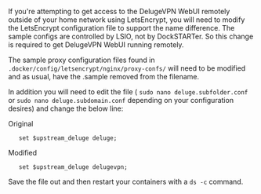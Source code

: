 If you're attempting to get access to the DelugeVPN WebUI remotely outside of your home network using LetsEncrypt, you will need to modify the LetsEncrypt configuration file to support the name difference. The sample configs are controlled by LSIO, not by DockSTARTer. So this change is required to get DelugeVPN WebUI running remotely.


The sample proxy configuration files found in `.docker/config/letsencrypt/nginx/proxy-confs/` will need to be modified and as usual, have the .sample removed from the filename. 

In addition you will need to edit the file ( `sudo nano deluge.subfolder.conf` or `sudo nano deluge.subdomain.conf` depending on your configuration desires) and change the below line:

Original
```
   set $upstream_deluge deluge;
```
Modified
```
   set $upstream_deluge delugevpn;
```

Save the file out and then restart your containers with a `ds -c` command.